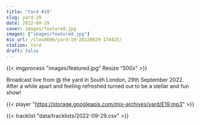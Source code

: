 ```yaml
---
title: "Yard #19"
slug: yard-19
date: 2022-09-29
cover: images/featured.jpg
images: ["images/featured.jpg"]
mix_url: /cloud696/yard-19-20220929-174425/
station: Yard
draft: false
---
```


{{< imgprocess "images/featured.jpg" Resize "500x" >}}

Broadcast live from @ the yard in South London, 29th September 2022. After a while apart and feeling refreshed turned out to be a stellar and fun show!

{{< player "https://storage.googleapis.com/mix-archives/yard/E19.mp3" >}}

{{< tracklist "data/tracklists/2022-09-29.csv" >}}
